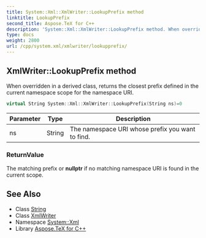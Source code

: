 ```yaml
---
title: System::Xml::XmlWriter::LookupPrefix method
linktitle: LookupPrefix
second_title: Aspose.TeX for C++
description: 'System::Xml::XmlWriter::LookupPrefix method. When overridden in a derived class, returns the closest prefix defined in the current namespace scope for the namespace URI in C++.'
type: docs
weight: 2800
url: /cpp/system.xml/xmlwriter/lookupprefix/
---
```

## XmlWriter::LookupPrefix method


When overridden in a derived class, returns the closest prefix defined in the current namespace scope for the namespace URI.

```cpp
virtual String System::Xml::XmlWriter::LookupPrefix(String ns)=0
```


| Parameter | Type | Description |
| --- | --- | --- |
| ns | String | The namespace URI whose prefix you want to find. |

### ReturnValue

The matching prefix or **nullptr** if no matching namespace URI is found in the current scope.

## See Also

* Class [String](../../../system/string/)
* Class [XmlWriter](../)
* Namespace [System::Xml](../../)
* Library [Aspose.TeX for C++](../../../)
